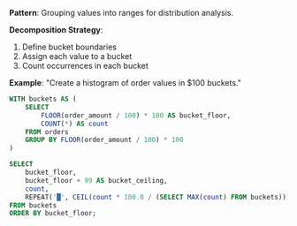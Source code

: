 **Pattern**: Grouping values into ranges for distribution analysis.

**Decomposition Strategy**:

1. Define bucket boundaries
2. Assign each value to a bucket
3. Count occurrences in each bucket

**Example**: "Create a histogram of order values in $100 buckets."

```SQL
WITH buckets AS (
    SELECT
        FLOOR(order_amount / 100) * 100 AS bucket_floor,
        COUNT(*) AS count
    FROM orders
    GROUP BY FLOOR(order_amount / 100) * 100
)

SELECT
    bucket_floor,
    bucket_floor + 99 AS bucket_ceiling,
    count,
    REPEAT('█', CEIL(count * 100.0 / (SELECT MAX(count) FROM buckets))) AS histogram
FROM buckets
ORDER BY bucket_floor;
```